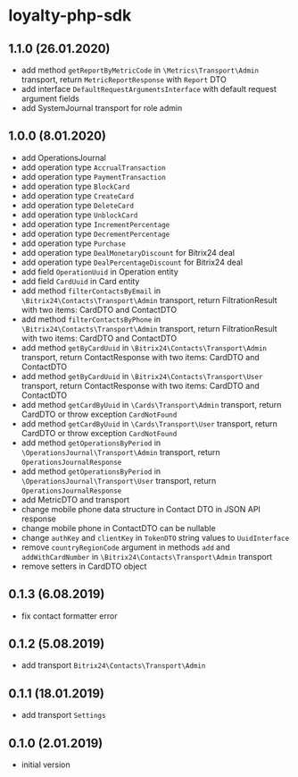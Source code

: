 # loyalty-php-sdk
## 1.1.0 (26.01.2020)
* add method `getReportByMetricCode` in `\Metrics\Transport\Admin` transport, return `MetricReportResponse` with `Report` DTO
* add interface `DefaultRequestArgumentsInterface` with default request argument fields
* add SystemJournal transport for role admin 

## 1.0.0 (8.01.2020)
* add OperationsJournal
* add operation type `AccrualTransaction`
* add operation type `PaymentTransaction`
* add operation type `BlockCard`
* add operation type `CreateCard`
* add operation type `DeleteCard`
* add operation type `UnblockCard`
* add operation type `IncrementPercentage`
* add operation type `DecrementPercentage`
* add operation type `Purchase`
* add operation type `DealMonetaryDiscount` for Bitrix24 deal
* add operation type `DealPercentageDiscount` for Bitrix24 deal
* add field `OperationUuid` in Operation entity
* add field `CardUuid` in Card entity
* add method `filterContactsByEmail` in `\Bitrix24\Contacts\Transport\Admin` transport, return FiltrationResult with two items: CardDTO and ContactDTO  
* add method `filterContactsByPhone` in `\Bitrix24\Contacts\Transport\Admin` transport, return FiltrationResult with two items: CardDTO and ContactDTO
* add method `getByCardUuid` in `\Bitrix24\Contacts\Transport\Admin` transport, return ContactResponse with two items: CardDTO and ContactDTO
* add method `getByCardUuid` in `\Bitrix24\Contacts\Transport\User` transport, return ContactResponse with two items: CardDTO and ContactDTO
* add method `getCardByUuid` in `\Cards\Transport\Admin` transport, return CardDTO or throw exception `CardNotFound`
* add method `getCardByUuid` in `\Cards\Transport\User` transport, return CardDTO or throw exception `CardNotFound`
* add method `getOperationsByPeriod` in `\OperationsJournal\Transport\Admin` transport, return `OperationsJournalResponse`
* add method `getOperationsByPeriod` in `\OperationsJournal\Transport\User` transport, return `OperationsJournalResponse`
* add MetricDTO and transport 
* change mobile phone data structure in Contact DTO in JSON API response
* change mobile phone in ContactDTO can be nullable
* change `authKey` and `clientKey` in `TokenDTO` string values to `UuidInterface` 
* remove `countryRegionCode` argument in methods `add` and `addWithCardNumber` in `\Bitrix24\Contacts\Transport\Admin` transport
* remove setters in CardDTO object
 
## 0.1.3 (6.08.2019)
* fix contact formatter error

## 0.1.2 (5.08.2019)
* add transport `Bitrix24\Contacts\Transport\Admin`

## 0.1.1 (18.01.2019)
* add transport `Settings`

## 0.1.0 (2.01.2019)
* initial version